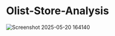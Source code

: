 # Olist-Store-Analysis
![Screenshot 2025-05-20 164140](https://github.com/user-attachments/assets/327c769d-81b1-4323-b60e-2c1b3ff769b4)
